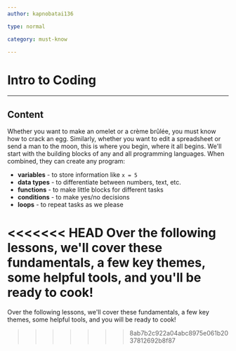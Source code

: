 ```yaml
---
author: kapnobatai136

type: normal

category: must-know

---
```


# Intro to Coding

---
## Content

Whether you want to make an omelet or a crème brûlée, you must know how to crack an egg. Similarly, whether you want to edit a spreadsheet or send a man to the moon, this is where you begin, where it all begins. We'll start with the building blocks of any and all programming languages. When combined, they can create any program:

- **variables** - to store information like `x = 5`
- **data types** - to differentiate between numbers, text, etc.
- **functions** - to make little blocks for different tasks
- **conditions** - to make yes/no decisions
- **loops** - to repeat tasks as we please

<<<<<<< HEAD
Over the following lessons, we'll cover these fundamentals, a few key themes, some helpful tools, and you'll be ready to cook!
=======
Over the following lessons, we'll cover these fundamentals, a few key themes, some helpful tools, and you will be ready to cook!
>>>>>>> 8ab7b2c922a04abc8975e061b2037812692b8f87
